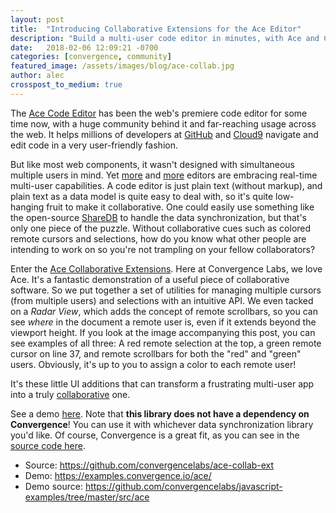 ```yaml
---
layout: post
title:  "Introducing Collaborative Extensions for the Ace Editor"
description: "Build a multi-user code editor in minutes, with Ace and Convergence Labs' Ace Collaborative Extensions."
date:   2018-02-06 12:09:21 -0700
categories: [convergence, community]
featured_image: /assets/images/blog/ace-collab.jpg
author: alec
crosspost_to_medium: true
---
```


The [Ace Code Editor](https://ace.c9.io/) has been the web's premiere code editor for some time now, with a huge community behind it and far-reaching usage across the web. It helps millions of developers at [GitHub](https://github.com/blog/905-edit-like-an-ace) and [Cloud9](https://aws.amazon.com/cloud9) navigate and edit code in a very user-friendly fashion.  

But like most web components, it wasn't designed with simultaneous multiple users in mind.  Yet [more](https://code.visualstudio.com/visual-studio-live-share) and [more](http://blog.atom.io/2017/11/15/code-together-in-real-time-with-teletype-for-atom.html) editors are embracing real-time multi-user capabilities.  A code editor is just plain text (without markup), and plain text as a data model is quite easy to deal with, so it's quite low-hanging fruit to make it collaborative.  One could easily use something like the open-source [ShareDB](https://github.com/share/sharedb) to handle the data synchronization, but that's only one piece of the puzzle.  Without collaborative cues such as colored remote cursors and selections, how do you know what other people are intending to work on so you're not trampling on your fellow collaborators?

Enter the [Ace Collaborative Extensions](https://github.com/convergencelabs/ace-collab-ext).  Here at Convergence Labs, we love Ace. It's a fantastic demonstration of a useful piece of collaborative software.  So we put together a set of utilities for managing multiple cursors (from multiple users) and selections with an intuitive API.  We even tacked on a _Radar View_, which adds the concept of remote scrollbars, so you can see _where_ in the document a remote user is, even if it extends beyond the viewport height.  If you look at the image accompanying this post, you can see examples of all three: A red remote selection at the top, a green remote cursor on line 37, and remote scrollbars for both the "red" and "green" users.  Obviously, it's up to you to assign a color to each remote user!

It's these little UI additions that can transform a frustrating multi-user app into a truly [collaborative](/blog/2017/02/redefining-realtime-collaboration/) one.

See a demo [here](https://examples.convergence.io/ace/).  Note that __this library does not have a dependency on Convergence__!  You can use it with whichever data synchronization library you'd like.  Of course, Convergence is a great fit, as you can see in the [source code here](https://github.com/convergencelabs/javascript-examples/tree/master/src/ace).

- Source: <https://github.com/convergencelabs/ace-collab-ext>
- Demo: <https://examples.convergence.io/ace/>
- Demo source: <https://github.com/convergencelabs/javascript-examples/tree/master/src/ace>
